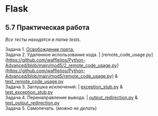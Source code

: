 # Flask
## 5.7 Практическая работа
_Все тесты находятся в папке tests._<br>

Задача 1. [Освобождение порта.](https://github.com/wafflelios/Python-Advanced/blob/main/mod5/1.%20%D0%9E%D1%81%D0%B2%D0%BE%D0%B1%D0%BE%D0%B6%D0%B4%D0%B5%D0%BD%D0%B8%D0%B5%20%D0%BF%D0%BE%D1%80%D1%82%D0%B0.py)<br>
Задача 2. Удаленное использование кода. | [remote_code_usage.py](https://github.com/wafflelios/Python-Advanced/blob/main/mod5/2_remote_code_usage.py](https://github.com/wafflelios/Python-Advanced/blob/main/mod5/remote_code_usage.py) & [test_remote_code_usage.py](https://github.com/wafflelios/Python-Advanced/blob/main/mod5/tests/test_remote_code_usage.py)<br>
Задача 3. Заглушка исключений. | [exception_stub.py](https://github.com/wafflelios/Python-Advanced/blob/main/mod5/exception_stub.py) & [test_exception_stub.py](https://github.com/wafflelios/Python-Advanced/blob/main/mod5/tests/test_exception_stub.py)<br>
Задача 4. Перенаправление вывода. | [output_redirection.py](https://github.com/wafflelios/Python-Advanced/blob/main/mod5/output_redirection.py) & [test_output_redirection.py](https://github.com/wafflelios/Python-Advanced/blob/main/mod5/tests/test_output_redirection.py)<br>
Задача 5. Самопечать. (_можно не делать_)
